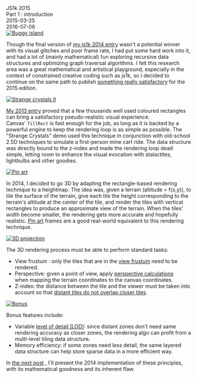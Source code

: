 <div class="series">JS1k 2015</div>
<div class="title">Part 1 : introduction</div>
<div class="pubdate">2015-03-25</div>
<div class="lastmodifdate">2016-07-06</div>

<a class="illustration" href="//js1k.com/1966">
    <img src="/cdn/img/buggy-island.png" title="Buggy island"/>
</a>

Though the final version of [my js1k 2014 entry](//js1k.com/1966 "Buggy Island") wasn't a potential winner with its visual glitches and poor frame rate, I had put some hard work into it, and had a lot of (mainly mathematical) fun exploring recursive data structures and optimizing graph traversal algorithms. I felt this research area was a great mathematical and artistical playground, especially in the context of constrained creative coding such as js1k, so I decided to continue on the same path to publish [something really satisfactory](//js1k.com/2015-hypetrain/demo/2324 "Islands") for the 2015 edition.

<a class="illustration" href="//js1k.com/2013-spring/demo/1555">
    <img src="/cdn/img/strange-crystals-6.png" title="Strange crystals II"/>
</a>

[My 2013 entry](//js1k.com/2013-spring/demo/1555 "Strange crystals II") proved that a few thousands well used coloured rectangles can bring a satisfactory pseudo-realistic visual experience. Canvas' `fillRect` is fast enough for the job, as long as it is backed by a powerful engine to keep the rendering loop is as simple as possible. The "Strange Crystals" demo used this technique in conjunction with old-school 2.5D techniques to simulate a first-person mine cart ride. The data structure was directly bound to the z-index and made the rendering loop dead simple, letting room to enhance the visual evocation with stalactites, lightbulbs and other goodies.

<a class="illustration" href="//en.wikipedia.org/wiki/Pin_Art">
    <img src="/cdn/img/pinart.jpg" title="Pin art"/>
</a>

In 2014, I decided to go 3D by adapting the rectangle-based rendering technique to a heightmap. The idea was, given a terrain (altitude = f(x,y)), to tile the surface of the terrain, give each tile the height corresponding to the terrain's altitude at the center of the tile, and render the tiles with vertical rectangles to produce an approximate view of the terrain. When the tiles' width become smaller, the rendering gets more accurate and hopefully realistic. [Pin art](//en.wikipedia.org/wiki/Pin_Art "Pin Art") frames are a good real-world equivalent to this rendering technique.

<a class="illustration" href="//en.wikipedia.org/wiki/3D_projection">
    <img src="/cdn/img/projection.png" title="3D projection"/>
</a>

The 3D rendering process must be able to perform standard tasks:
- View frustum : only the tiles that are in the <a title="View frustum" href="//en.wikipedia.org/wiki/Viewing_frustum">view frustum</a> need to be rendered.
- Perspective: given a point of view, apply <a title="3D projection" href="//en.wikipedia.org/wiki/3D_projection">perspective calculations</a> when mapping the terrain coordinates to the canvas coordinates.
- Z-index: the distance between the tile and the viewer must be taken into account so that [distant tiles do not overlap closer tiles](//en.wikipedia.org/wiki/Hidden_surface_determination "Hidden surface determination").

<a class="illustration" href="//js1k.com/1966">
    <img src="/cdn/img/bonus.png" title="Bonus"/>
</a>

Bonus features include:
- Variable <a title="Level of detail" href="//en.wikipedia.org/wiki/Level_of_detail">level of detail (LOD)</a>: since distant zones don't need same rendering accuracy as closer zones, the rendering algo can profit from a multi-level tiling data structure.
- Memory efficiency: if some zones need less detail, the same layered data structure can help store sparse data in a more efficient way.

In [the next post](/2015/04/js1k-2015-part-2-buggy-island "Buggy Island") , I'll present the 2014 implementation of these principles, with its mathematical goodness and its inherent flaw.
